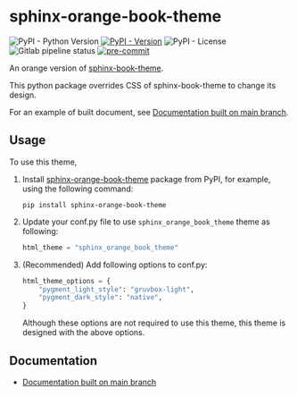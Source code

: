 # sphinx-orange-book-theme

![PyPI - Python Version](https://img.shields.io/pypi/pyversions/sphinx-orange-book-theme)
[![PyPI - Version](https://img.shields.io/pypi/v/sphinx-orange-book-theme)](https://pypi.org/project/sphinx-orange-book-theme/)
![PyPI - License](https://img.shields.io/pypi/l/sphinx-orange-book-theme)
![Gitlab pipeline status](https://img.shields.io/gitlab/pipeline-status/MusicScience37Projects%2Futility-libraries%2Fsphinx-orange-book-theme?branch=main)
[![pre-commit](https://img.shields.io/badge/pre--commit-enabled-brightgreen?logo=pre-commit&logoColor=white)](https://github.com/pre-commit/pre-commit)

An orange version of [sphinx-book-theme](https://sphinx-book-theme.readthedocs.io/en/latest/index.html).

This python package overrides CSS of sphinx-book-theme
to change its design.

For an example of built document, see
[Documentation built on main branch](https://sphinx-orange-book-theme-musicscience37projects--1dc46f9ab80e60.gitlab.io/).

## Usage

To use this theme,

1. Install
   [sphinx-orange-book-theme](https://pypi.org/project/sphinx-orange-book-theme/)
   package from PyPI, for example, using the following command:

   ```shell
   pip install sphinx-orange-book-theme
   ```

2. Update your conf.py file to use `sphinx_orange_book_theme` theme as following:

   ```python
   html_theme = "sphinx_orange_book_theme"
   ```

3. (Recommended) Add following options to conf.py:

   ```python
   html_theme_options = {
       "pygment_light_style": "gruvbox-light",
       "pygment_dark_style": "native",
   }
   ```

   Although these options are not required to use this theme,
   this theme is designed with the above options.

## Documentation

- [Documentation built on main branch](https://sphinx-orange-book-theme-musicscience37projects--1dc46f9ab80e60.gitlab.io/)
